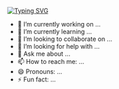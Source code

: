  [![Typing SVG](https://readme-typing-svg.demolab.com?font=Fira+Code&pause=1000&color=00F73B&center=true&vCenter=true&random=false&width=635&height=150&lines=Daniel+Mascarilla+Del+Olmo;Computer+System+Administrator)](https://git.io/typing-svg) 
- 🔭 I’m currently working on ...
- 🌱 I’m currently learning ...
- 👯 I’m looking to collaborate on ...
- 🤔 I’m looking for help with ...
- 💬 Ask me about ...
- 📫 How to reach me: ...
- 😄 Pronouns: ...
- ⚡ Fun fact: ...

